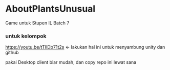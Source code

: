 # AboutPlantsUnusual
Game untuk Stupen IL Batch 7

### untuk kelompok
https://youtu.be/tTIlDb71t2s <- lakukan hal ini untuk menyambung unity dan github

pakai Desktop client biar mudah, dan copy repo ini lewat sana 
